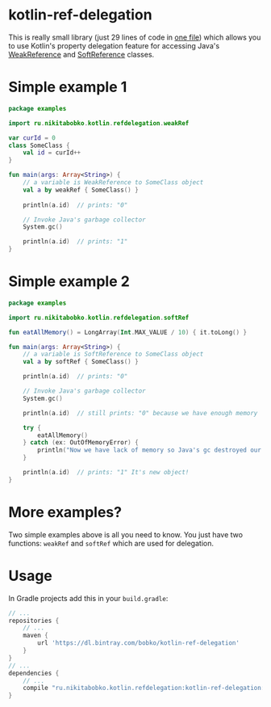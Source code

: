# kotlin-ref-delegation
This is really small library (just 29 lines of code in [one file](src/main/kotlin/ru/nikitabobko/kotlin/refdelegation/RefDelegate.kt)) which allows you to use Kotlin's property 
delegation feature for accessing Java's [WeakReference](https://docs.oracle.com/javase/8/docs/api/java/lang/ref/WeakReference.html)
and [SoftReference](https://docs.oracle.com/javase/8/docs/api/java/lang/ref/SoftReference.html) classes.

# Simple example 1
```kotlin
package examples

import ru.nikitabobko.kotlin.refdelegation.weakRef

var curId = 0
class SomeClass {
    val id = curId++
}

fun main(args: Array<String>) {
    // a variable is WeakReference to SomeClass object
    val a by weakRef { SomeClass() }
    
    println(a.id)  // prints: "0"

    // Invoke Java's garbage collector
    System.gc()

    println(a.id)  // prints: "1"
}

```

# Simple example 2
```kotlin
package examples

import ru.nikitabobko.kotlin.refdelegation.softRef

fun eatAllMemory() = LongArray(Int.MAX_VALUE / 10) { it.toLong() }

fun main(args: Array<String>) {
    // a variable is SoftReference to SomeClass object
    val a by softRef { SomeClass() }

    println(a.id)  // prints: "0"

    // Invoke Java's garbage collector
    System.gc()

    println(a.id)  // still prints: "0" because we have enough memory

    try {
        eatAllMemory()
    } catch (ex: OutOfMemoryError) {
        println("Now we have lack of memory so Java's gc destroyed our object")
    }

    println(a.id)  // prints: "1" It's new object!
}
```

# More examples?
Two simple examples above is all you need to know. You just have two 
functions: `weakRef` and `softRef` which are used for delegation.


# Usage
In Gradle projects add this in your `build.gradle`:
```gradle
// ...
repositories { 
    // ...
    maven {
        url 'https://dl.bintray.com/bobko/kotlin-ref-delegation'
    }
}
// ...
dependencies {
    // ...
    compile "ru.nikitabobko.kotlin.refdelegation:kotlin-ref-delegation:1.1.1"
}
```
